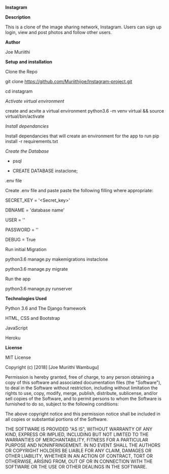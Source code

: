 **Instagram**

**Description**

This is a clone of the image sharing network, Instagram. Users can sign up login, view and post photos and follow other users.

**Author**

Joe Muriithi

**Setup and installation**

Clone the Repo

git clone https://github.com/Muriithijoe/Instagram-project.git

cd instagram

*Activate virtual environment*

create and acvite a virtual environment python3.6 -m venv virtual && source virtual/bin/activate

*Install dependancies*

Install dependancies that will create an environment for the app to run pip install -r requirements.txt

*Create the Database*

- psql

- CREATE DATABASE instaclone;

.env file

Create .env file and paste paste the following filling where appropriate:

SECRET_KEY = '<Secret_key>'

DBNAME = 'database name'

USER = '<Username>'

PASSWORD = '<password>'

DEBUG = True

Run initial Migration

python3.6 manage.py makemigrations instaclone

python3.6 manage.py migrate

Run the app

python3.6 manage.py runserver

**Technologies Used**

Python 3.6 and The Django framework

HTML, CSS and Bootstrap

JavaScript

Heroku

**License**

MIT License

Copyright (c) [2018] [Joe Muriithi Wambugu]

Permission is hereby granted, free of charge, to any person obtaining a copy
of this software and associated documentation files (the "Software"), to deal
in the Software without restriction, including without limitation the rights
to use, copy, modify, merge, publish, distribute, sublicense, and/or sell
copies of the Software, and to permit persons to whom the Software is
furnished to do so, subject to the following conditions:

The above copyright notice and this permission notice shall be included in all
copies or substantial portions of the Software.

THE SOFTWARE IS PROVIDED "AS IS", WITHOUT WARRANTY OF ANY KIND, EXPRESS OR
IMPLIED, INCLUDING BUT NOT LIMITED TO THE WARRANTIES OF MERCHANTABILITY,
FITNESS FOR A PARTICULAR PURPOSE AND NONINFRINGEMENT. IN NO EVENT SHALL THE
AUTHORS OR COPYRIGHT HOLDERS BE LIABLE FOR ANY CLAIM, DAMAGES OR OTHER
LIABILITY, WHETHER IN AN ACTION OF CONTRACT, TORT OR OTHERWISE, ARISING FROM,
OUT OF OR IN CONNECTION WITH THE SOFTWARE OR THE USE OR OTHER DEALINGS IN THE
SOFTWARE.
